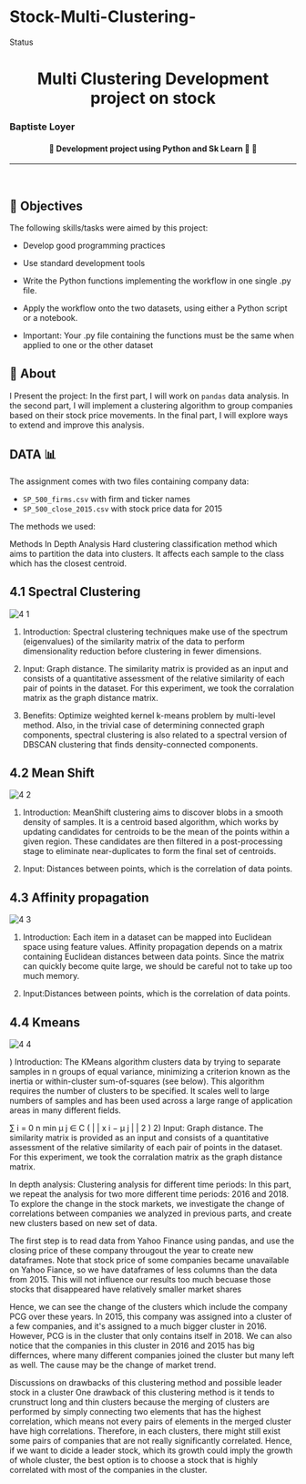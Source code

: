 # Stock-Multi-Clustering-


Status

<h1 align="center">Multi Clustering Development project on stock</h1>
<h3 >Baptiste Loyer</h2>
</h3>

<h4 align="center">
	🚧 Development project using Python and Sk Learn 🚀   🚧
</h4>

<hr>
<br>

## :rocket: Objectives

The following skills/tasks were aimed by this project:

-  Develop good programming practices
-  Use standard development tools

- Write the Python functions implementing the workflow in one single .py file.
- Apply the workflow onto the two datasets, using either a Python script or a notebook.
- Important: Your .py file containing the functions must be the same when applied to one or the other dataset

## :dart: About
I Present the project:
In the first part, I will work on `pandas` data analysis. 
In the second part, I will implement a clustering algorithm to group companies based on their stock price movements. 
In the final part, I will explore ways to extend and improve this analysis.



## DATA 📊
The assignment comes with two files containing company data:
- `SP_500_firms.csv` with firm and ticker names
- `SP_500_close_2015.csv` with stock price data for 2015

The methods we used:

Methods
In Depth Analysis
Hard clustering classification method which aims to partition the data into clusters. It affects each sample to the class which has the closest centroid.
## 4.1 Spectral Clustering

![4 1](https://user-images.githubusercontent.com/91438136/208402087-ad3ce1d4-2b17-4867-ade6-17d06adf4ba3.PNG)

1) Introduction: Spectral clustering techniques make use of the spectrum (eigenvalues) of the similarity matrix of the data to perform dimensionality reduction before clustering in fewer dimensions.

2) Input: Graph distance. The similarity matrix is provided as an input and consists of a quantitative assessment of the relative similarity of each pair of points in the dataset. For this experiment, we took the corralation matrix as the graph distance matrix.

3) Benefits: Optimize weighted kernel k-means problem by multi-level method. Also, in the trivial case of determining connected graph components, spectral clustering is also related to a spectral version of DBSCAN clustering that finds density-connected components.

## 4.2 Mean Shift

![4 2](https://user-images.githubusercontent.com/91438136/208402114-caec4919-6d38-4a8c-81f3-0ec3100b2c41.PNG)


1) Introduction: MeanShift clustering aims to discover blobs in a smooth density of samples. It is a centroid based algorithm, which works by updating candidates for centroids to be the mean of the points within a given region. These candidates are then filtered in a post-processing stage to eliminate near-duplicates to form the final set of centroids.

2) Input: Distances between points, which is the correlation of data points.

## 4.3 Affinity propagation

![4 3](https://user-images.githubusercontent.com/91438136/208402139-2f008349-ae04-4aa4-884c-20954c1d0fa8.PNG)


1) Introduction: Each item in a dataset can be mapped into Euclidean space using feature values. Affinity propagation depends on a matrix containing Euclidean distances between data points. Since the matrix can quickly become quite large, we should be careful not to take up too much memory.

2) Input:Distances between points, which is the correlation of data points.

## 4.4 Kmeans

![4 4](https://user-images.githubusercontent.com/91438136/208402163-67dbfbe8-31a6-452a-ac54-b24f71ed639a.PNG)


) Introduction: The KMeans algorithm clusters data by trying to separate samples in n groups of equal variance, minimizing a criterion known as the inertia or within-cluster sum-of-squares (see below). This algorithm requires the number of clusters to be specified. It scales well to large numbers of samples and has been used across a large range of application areas in many different fields.

∑ i = 0 n min μ j ∈ C ( | | x i − μ j | | 2 )
2) Input: Graph distance. The similarity matrix is provided as an input and consists of a quantitative assessment of the relative similarity of each pair of points in the dataset. For this experiment, we took the corralation matrix as the graph distance matrix.


In depth analysis:
Clustering analysis for different time periods:
In this part, we repeat the analysis for two more different time periods: 2016 and 2018. To explore the change in the stock markets, we investigate the change of correlations between companies we analyzed in previous parts, and create new clusters based on new set of data.

The first step is to read data from Yahoo Finance using pandas, and use the closing price of these company througout the year to create new dataframes. 
Note that stock price of some companies became unavailable on Yahoo Fiance, so we have dataframes of less columns than the data from 2015. 
This will not influence our results too much becuase those stocks that disappeared have relatively smaller market shares

Hence, we can see the change of the clusters which include the company PCG over these years. In 2015, this company was assigned into a cluster of a few companies, and it's assigned to a much bigger cluster in 2016. However, PCG is in the cluster that only contains itself in 2018. We can also notice that the companies in this cluster in 2016 and 2015 has big differnces, where many different companies joined the cluster but many left as well. The cause may be the change of market trend.

Discussions on drawbacks of this clustering method and possible leader stock in a cluster
One drawback of this clustering method is it tends to crunstruct long and thin clusters because the merging of clusters are performed by simply connecting two elements that has the highest correlation, which means not every pairs of elements in the merged cluster have high correlations. 
Therefore, in each clusters, there might still exist some pairs of companies that are not really significantly correlated. 
Hence, if we want to dicide a leader stock, which its growth could imply the growth of whole cluster, the best option is to choose a stock that is highly correlated with most of the companies in the cluster.
 
